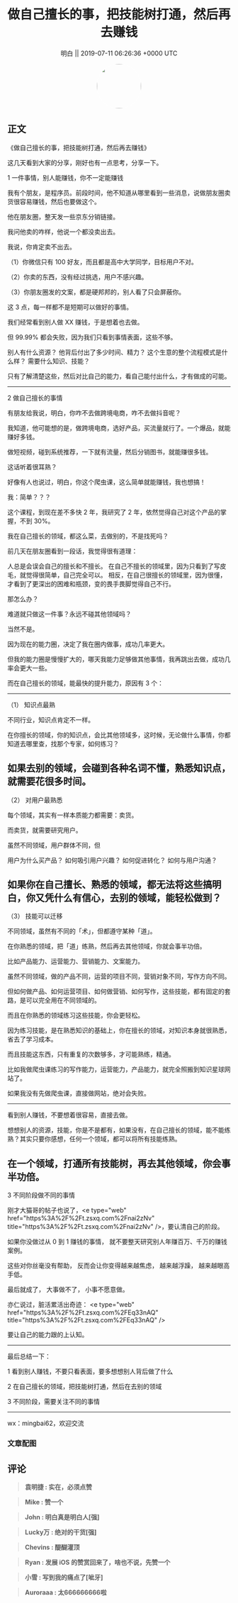 <h1 align="center">做自己擅长的事，把技能树打通，然后再去赚钱</h1>




<p align="center">
    <a>明白 || 2019-07-11 06:26:36 &#43;0000 UTC</a>
</p>

<div align="center">
    <img src="https://images.zsxq.com/FjQmHspasTB6fS9i4Psn1Vi_tfMe?e=1590940799&amp;token=kIxbL07-8jAj8w1n4s9zv64FuZZNEATmlU_Vm6zD:G1ott7_PptRi18eZpfiMpU6xbzw=" width="100" height="100" style="border:1px solid;border-radius:50%; color:#ffffff"/>
</div>




## 正文

<div>
《做自己擅长的事，把技能树打通，然后再去赚钱》

这几天看到大家的分享，刚好也有一点思考，分享一下。

1 一件事情，别人能赚钱，你不一定能赚钱

我有个朋友，是程序员。前段时间，他不知道从哪里看到一些消息，说做朋友圈卖货很容易赚钱，然后也要做这个。

他在朋友圈，整天发一些京东分销链接。

我问他卖的咋样，他说一个都没卖出去。

我说，你肯定卖不出去。

（1）你微信只有 100 好友，而且都是高中大学同学，目标用户不对。

（2）你卖的东西，没有经过挑选，用户不感兴趣。

（3）你朋友圈发的文案，都是硬邦邦的，别人看了只会屏蔽你。

这 3 点，每一样都不是短期可以做好的事情。

我们经常看到别人做 XX 赚钱，于是想着也去做。

但 99.99% 都会失败，因为我们只看到事情表面，这些不够。

别人有什么资源？
他背后付出了多少时间、精力？
这个生意的整个流程模式是什么样？
需要什么知识、技能？

只有了解清楚这些，然后对比自己的能力，看自己能付出什么，才有做成的可能。

------------------
2 做自己擅长的事情

有朋友给我说，明白，你咋不去做跨境电商，咋不去做抖音呢？

我知道，他可能想的是，做跨境电商，选好产品，买流量就行了。一个爆品，就能赚好多钱。

做短视频，碰到系统推荐，一下就有流量，然后分销图书，就能赚很多钱。

这话听着很耳熟？

好像有人也说过，明白，你这个爬虫课，这么简单就能赚钱，我也想搞！

我：简单？？？

这个课程，到现在差不多快 2 年，我研究了 2 年，依然觉得自己对这个产品的掌握，不到 30%。

我在自己擅长的领域，都这么菜，去做别的，不是找死吗？

前几天在朋友圈看到一段话，我觉得很有道理：

人总是会误会自己的擅长和不擅长。
在自己不擅长的领域里，因为只看到了写皮毛，就觉得很简单，自己完全可以。
相反，在自己很擅长的领域里，因为很懂，才看到了更深出的困难和瓶颈，变的畏手畏脚觉得自己不行。

那怎么办？

难道就只做这一件事？永远不碰其他领域吗？

当然不是。

因为现在的能力圈，决定了我在圈内做事，成功几率更大。

但我的能力圈是慢慢扩大的，哪天我能力足够做其他事情，我再跳出去做，成功几率会更大一些。

而在自己擅长的领域，能最快的提升能力，原因有 3 个：

------------------
（1） 知识点最熟

不同行业，知识点肯定不一样。

在你擅长的领域，你的知识点，会比其他领域多，这时候，无论做什么事情，你都知道去哪里查，找那个专家，如何练习？

如果去别的领域，会碰到各种名词不懂，熟悉知识点，就需要花很多时间。
--------------------
（2） 对用户最熟悉

每个领域，其实有一样本质能力都需要：卖货。

而卖货，就需要研究用户。

虽然不同领域，用户群体不同，但

用户为什么买产品？
如何吸引用户兴趣？
如何促进转化？
如何与用户沟通？

如果你在自己擅长、熟悉的领域，都无法将这些搞明白，你又凭什么有信心，去别的领域，能轻松做到？
----------------
（3） 技能可以迁移

不同领域，虽然有不同的「术」，但都遵守某种「道」。

在你熟悉的领域，把「道」练熟，然后再去其他领域，你就会事半功倍。

比如产品能力、运营能力、营销能力、文案能力。

虽然不同领域，做的产品不同，运营的项目不同，营销对象不同，写作方向不同。
 
但如何做产品、如何运营项目、如何做营销、如何写作，这些技能，都有固定的套路，是可以完全用在不同领域的。

而且在你熟悉的领域练习这些技能，你会更轻松。

因为练习技能，是在熟悉知识的基础上，你在擅长的领域，对知识本身就很熟悉，省去了学习成本。

而且技能这东西，只有重复的次数够多，才可能熟练，精通。

比如我做爬虫课练习的写作能力，运营能力，产品能力，就完全照搬到知识星球网站了。

如果我没有先做爬虫课，直接做网站，绝对会失败。

--------------
看到别人赚钱，不要想着很容易，直接去做。

想想别人的资源，技能，你是不是都有，如果没有，在自己擅长的领域，能不能练熟？其实只要你感想，任何一个领域，都可以将所有技能练熟。

在一个领域，打通所有技能树，再去其他领域，你会事半功倍。
--------------
3 不同阶段做不同的事情

刚才大猫哥的帖子也说了，&lt;e type=&#34;web&#34; href=&#34;https%3A%2F%2Ft.zsxq.com%2Fnai2zNv&#34; title=&#34;https%3A%2F%2Ft.zsxq.com%2Fnai2zNv&#34; /&gt;，要认清自己的阶段。

如果你没做过从 0 到 1 赚钱的事情，
就不要整天研究别人年赚百万、千万的赚钱案例。

这些对你丝毫没有帮助，
反而会让你变得越来越焦虑，
越来越浮躁，
越来越眼高手低。

最后就成了，
大事做不了，
小事不愿意做。

亦仁说过，脏活累活出奇迹： &lt;e type=&#34;web&#34; href=&#34;https%3A%2F%2Ft.zsxq.com%2FEq33nAQ&#34; title=&#34;https%3A%2F%2Ft.zsxq.com%2FEq33nAQ&#34; /&gt;

要让自己的能力跟的上认知。

-------------------

最后总结一下：

1 看到别人赚钱，不要只看表面，要多想想别人背后做了什么

2 在自己擅长的领域，把技能树打通，然后在去别的领域

3 不同阶段，需要关注不同的事情

---------------------------------
wx：mingbai62，欢迎交流
</div>

### 文章配图

<div class="image" align="center">

</div>


## 评论

<div align="left">
<div>

<blockquote >
<span> <strong>袁明捷 : 实在，必须点赞 </strong></span>
</blockquote>

<blockquote >
<span> <strong>Mike : 赞一个 </strong></span>
</blockquote>

<blockquote >
<span> <strong>John : 明白真是明白人[强] </strong></span>
</blockquote>

<blockquote >
<span> <strong>Lucky万 : 绝对的干货[强] </strong></span>
</blockquote>

<blockquote >
<span> <strong>Chevins : 醍醐灌顶 </strong></span>
</blockquote>

<blockquote >
<span> <strong>Ryan : 发展 iOS 的赞赏回来了，啥也不说，先赞一个 </strong></span>
</blockquote>

<blockquote >
<span> <strong>小雪 : 写到我的痛点了[呲牙] </strong></span>
</blockquote>

<blockquote >
<span> <strong>Auroraaa : 太666666666啦 </strong></span>
</blockquote>

</div>
</div>